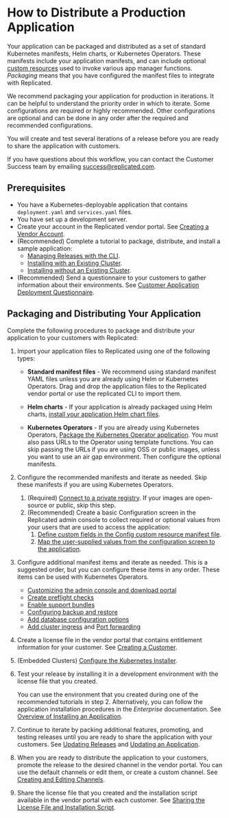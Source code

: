 # How to Distribute a Production Application

Your application can be packaged and distributed as a set of standard Kubernetes manifests, Helm charts, or Kubernetes Operators.
These manifests include your application manifests, and can include optional [custom resources](../reference/custom-resource-about) used to invoke various app manager functions. _Packaging_ means that you have configured the manifest files to integrate with Replicated.

We recommend packaging your application for production in iterations. It can be helpful to understand the priority order in which to iterate. Some configurations are required or highly recommended. Other configurations are optional and can be done in any order after the required and recommended configurations.

You will create and test several iterations of a release before you are ready to share the application with customers.

If you have questions about this workflow, you can contact the Customer Success
team by emailing success@replicated.com.

## Prerequisites

- You have a Kubernetes-deployable application that contains `deployment.yaml` and `services.yaml` files.
- You have set up a development server.
- Create your account in the Replicated vendor portal. See [Creating a Vendor Account](vendor-portal-creating-account).
- (Recommended) Complete a tutorial to package, distribute, and install a sample application:
  * [Managing Releases with the CLI](tutorial-installing-with-cli).
  * [Installing with an Existing Cluster](tutorial-installing-with-existing-cluster).
  * [Installing without an Existing Cluster](tutorial-installing-without-existing-cluster).
- (Recommended) Send a questionnaire to your customers to gather information about their environments. See [Customer Application Deployment Questionnaire](planning-questionnaire).

## Packaging and Distributing Your Application

Complete the following procedures to package and distribute your application to your customers
with Replicated:

1. Import your application files to Replicated using one of the following types:

    - **Standard manifest files** - We recommend using standard manifest YAML files unless you are already using Helm or Kubernetes Operators. Drag and drop the application files to the Replicated vendor portal or use the replicated CLI to import them.

    - **Helm charts** - If your application is already packaged using Helm charts, [install your application Helm chart files](helm-installing-replicated-helm).

    - **Kubernetes Operators** - If you are already using Kubernetes Operators, [Package the Kubernetes Operator application](operator-packaging-about). You must also pass URLs to the Operator using template functions. You can skip passing the URLs if you are using OSS or public images, unless you want to use an air gap environment. Then configure the optional manifests.

1. Configure the recommended manifests and iterate as needed. Skip these manifests if you are using Kubernetes Operators.

    1. (Required) [Connect to a private registry](packaging-private-images). If your images are open-source or public, skip this step.
    1. (Recommended) Create a basic Configuration screen in the Replicated admin console to collect required or optional values from your users that are used to access the application:
        1. [Define custom fields in the Config custom resource manifest file](admin-console-customize-config-screen).
        1. [Map the user-supplied values from the configuration screen to the application](config-screen-map-inputs).

1. Configure additional manifest items and iterate as needed. This is a suggested order, but you can configure these items in any order. These items can be used with Kubernetes Operators.

    - [Customizing the admin console and download portal](admin-console-customize-app-icon)
    - [Create preflight checks](preflight-support-bundle-creating)
    - [Enable support bundles](preflight-support-bundle-creating)
    - [Configuring backup and restore](admin-console-customize-app-icon)
    - [Add database configuration options](database-config-adding-options)
    - [Add cluster ingress](packaging-ingress) and [Port forwarding](admin-console-adding-buttons-links#additional-ports-and-port-forwarding)

1. Create a license file in the vendor portal that contains entitlement information for your customer. See [Creating a Customer](releases-creating-customer).

1. (Embedded Clusters) [Configure the Kubernetes Installer](packaging-embedded-kubernetes).

1. Test your release by installing it in a development environment with the license file that you created.

     You can use the environment that you created during one of the recommended tutorials in step 2. Alternatively, you can follow the application installation procedures in the _Enterprise_ documentation. See [Overview of Installing an Application](../enterprise/installing-overview).

1. Continue to iterate by packing additional features, promoting, and testing releases until you are ready to share the application with your customers. See [Updating Releases](releases-updating) and [Updating an Application](../enterprise/updating-apps).

1. When you are ready to distribute the application to your customers, promote the release to the desired channel in the vendor portal. You can use the default channels or edit them, or create a custom channel. See [Creating and Editing Channels](releases-creating-channels).

1. Share the license file that you created and the installation script available in the vendor portal with each customer. See [Sharing the License File and Installation Script](releases-sharing-license-install-script).
